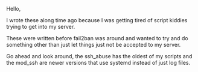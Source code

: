 Hello, 

I wrote these along time ago because I was getting tired of script kiddies trying to get into my
server.

These were written before fail2ban was around and wanted to try and do something other than just let
things just not be accepted to my server.

Go ahead and look around, the ssh_abuse has the oldest of my scripts and the mod_ssh are newer
versions that use systemd instead of just log files.


